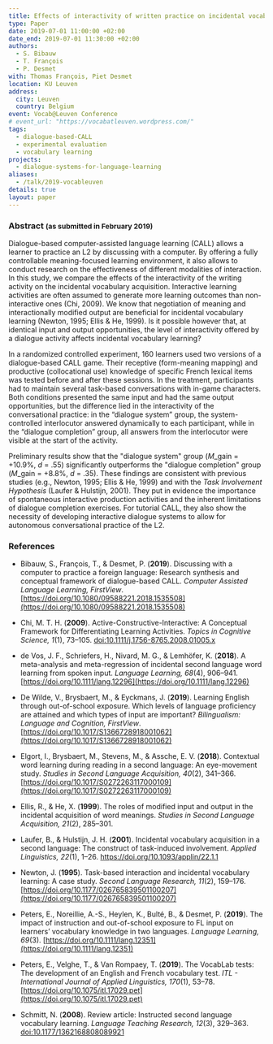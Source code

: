 ```yaml
---
title: Effects of interactivity of written practice on incidental vocabulary
type: Paper
date: 2019-07-01 11:00:00 +02:00
date_end: 2019-07-01 11:30:00 +02:00
authors:
  - S. Bibauw
  - T. François
  - P. Desmet
with: Thomas François, Piet Desmet
location: KU Leuven
address:
  city: Leuven
  country: Belgium
event: Vocab@Leuven Conference
# event_url: "https://vocabatleuven.wordpress.com/"
tags:
  - dialogue-based-CALL
  - experimental evaluation
  - vocabulary learning
projects:
  - dialogue-systems-for-language-learning
aliases:
  - /talk/2019-vocableuven
details: true
layout: paper
---
```


### Abstract <small>(as submitted in February 2019)</small>

Dialogue-based computer-assisted language learning (CALL) allows a learner to practice an L2 by discussing with a computer. By offering a fully controllable meaning-focused learning environment, it also allows to conduct research on the effectiveness of different modalities of interaction. In this study, we compare the effects of the interactivity of the writing activity on the incidental vocabulary acquisition. Interactive learning activities are often assumed to generate more learning outcomes than non-interactive ones (Chi, 2009). We know that negotiation of meaning and interactionally modified output are beneficial for incidental vocabulary learning (Newton, 1995; Ellis & He, 1999). Is it possible however that, at identical input and output opportunities, the level of interactivity offered by a dialogue activity affects incidental vocabulary learning?

In a randomized controlled experiment, 160 learners used two versions of a dialogue-based CALL game. Their receptive (form-meaning mapping) and productive (collocational use) knowledge of specific French lexical items was tested before and after these sessions. In the treatment, participants had to maintain several task-based conversations with in-game characters. Both conditions presented the same input and had the same output opportunities, but the difference lied in the interactivity of the conversational practice: in the “dialogue system” group, the system-controlled interlocutor answered dynamically to each participant, while in the “dialogue completion” group, all answers from the interlocutor were visible at the start of the activity.

Preliminary results show that the "dialogue system" group ($M\_{\mathrm{gain}}$ = +10.9%, $d$ = .55) significantly outperforms the "dialogue completion" group ($M\_{\mathrm{gain}}$ = +8.8%, $d$ = .35). These findings are consistent with previous studies (e.g., Newton, 1995; Ellis & He, 1999) and with the _Task Involvement Hypothesis_ (Laufer & Hulstijn, 2001). They put in evidence the importance of spontaneous interactive production activities and the inherent limitations of dialogue completion exercises. For tutorial CALL, they also show the necessity of developing interactive dialogue systems to allow for autonomous conversational practice of the L2.

### References

- Bibauw, S., François, T., & Desmet, P. (**2019**). Discussing with a computer to practice a foreign language: Research synthesis and conceptual framework of dialogue-based CALL. _Computer Assisted Language Learning, FirstView_. [https://doi.org/10.1080/09588221.2018.1535508](https://doi.org/10.1080/09588221.2018.1535508)

- Chi, M. T. H. (**2009**). Active-Constructive-Interactive: A Conceptual Framework for Differentiating Learning Activities. _Topics in Cognitive Science, 1_(1), 73–105. [doi:10.1111/j.1756-8765.2008.01005.x](https://doi.org/10.1111/j.1756-8765.2008.01005.x)

- de Vos, J. F., Schriefers, H., Nivard, M. G., & Lemhöfer, K. (**2018**). A meta-analysis and meta-regression of incidental second language word learning from spoken input. _Language Learning, 68_(4), 906–941. [https://doi.org/10.1111/lang.12296](https://doi.org/10.1111/lang.12296)

- De Wilde, V., Brysbaert, M., & Eyckmans, J. (**2019**). Learning English through out-of-school exposure. Which levels of language proficiency are attained and which types of input are important? _Bilingualism: Language and Cognition, FirstView_. [https://doi.org/10.1017/S1366728918001062](https://doi.org/10.1017/S1366728918001062)

- Elgort, I., Brysbaert, M., Stevens, M., & Assche, E. V. (**2018**). Contextual word learning during reading in a second language: An eye-movement study. _Studies in Second Language Acquisition, 40_(2), 341–366. [https://doi.org/10.1017/S0272263117000109](https://doi.org/10.1017/S0272263117000109)

- Ellis, R., & He, X. (**1999**). The roles of modified input and output in the incidental acquisition of word meanings. _Studies in Second Language Acquisition, 21_(2), 285–301.

- Laufer, B., & Hulstijn, J. H. (**2001**). Incidental vocabulary acquisition in a second language: The construct of task-induced involvement. _Applied Linguistics, 22_(1), 1–26. https://doi.org/10.1093/applin/22.1.1

- Newton, J. (**1995**). Task-based interaction and incidental vocabulary learning: A case study. _Second Language Research, 11_(2), 159–176. [https://doi.org/10.1177/026765839501100207](https://doi.org/10.1177/026765839501100207)

- Peters, E., Noreillie, A.-S., Heylen, K., Bulté, B., & Desmet, P. (**2019**). The impact of instruction and out-of-school exposure to FL input on learners’ vocabulary knowledge in two languages. _Language Learning, 69_(3). [https://doi.org/10.1111/lang.12351](https://doi.org/10.1111/lang.12351)

- Peters, E., Velghe, T., & Van Rompaey, T. (**2019**). The VocabLab tests: The development of an English and French vocabulary test. _ITL - International Journal of Applied Linguistics, 170_(1), 53–78. [https://doi.org/10.1075/itl.17029.pet](https://doi.org/10.1075/itl.17029.pet)

- Schmitt, N. (**2008**). Review article: Instructed second language vocabulary learning. _Language Teaching Research, 12_(3), 329–363. [doi:10.1177/1362168808089921](https://doi.org/10.1177/1362168808089921)
